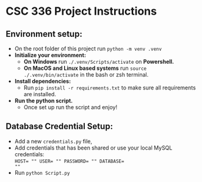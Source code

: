 # CSC 336 Project Instructions

## Environment setup:
- On the root folder of this project run `python -m venv .venv`
- **Initialize your environment:**
  - **On Windows** run `./.venv/Scripts/activate` on **Powershell.**
  - **On MacOS and Linux based systems** run `source ./.venv/bin/activate` in the bash or zsh terminal.
- **Install dependencies:**
  - Run `pip install -r requirements.txt` to make sure all requirements are installed.
- **Run the python script.**
  - Once set up run the script and enjoy!

## Database Credential Setup:
- Add a new `credentials.py` file,
- Add credentials that has been shared or use your local MySQL credentials: 
<br><code>HOST= ""
   USER= ""
   PASSWORD= ""
   DATABASE= ""</code> 
- Run `python Script.py`

